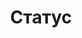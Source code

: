 --- 
title: "Статус" 
site: "www.realty.crimea.ua" 
town: "Ялта" 
tel: ["+7 (978) 720-27-25, +7 (978) 720-27-28, +38 (063) 35-333-22"] 
address: "Россия, Республика Крым, г. Ялта, ул. Заречная, 7" 
mail: "realty@yaltinfo.com" 
--- 